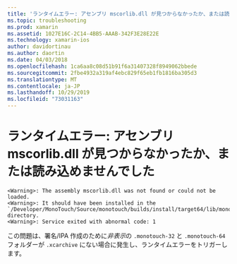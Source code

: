 ```yaml
---
title: 'ランタイムエラー: アセンブリ mscorlib.dll が見つからなかったか、または読み込めませんでした'
ms.topic: troubleshooting
ms.prod: xamarin
ms.assetid: 1027E16C-2C14-4BB5-AAAB-342F3E28E22E
ms.technology: xamarin-ios
author: davidortinau
ms.author: daortin
ms.date: 04/03/2018
ms.openlocfilehash: 1ca6aa8c08d51b91f6a31407328f8949062bbede
ms.sourcegitcommit: 2fbe4932a319af4ebc829f65eb1fb1816ba305d3
ms.translationtype: MT
ms.contentlocale: ja-JP
ms.lasthandoff: 10/29/2019
ms.locfileid: "73031163"
---
```

# <a name="runtime-error-the-assembly-mscorlibdll-was-not-found-or-could-not-be-loaded"></a>ランタイムエラー: アセンブリ mscorlib.dll が見つからなかったか、または読み込めませんでした

```
<Warning>: The assembly mscorlib.dll was not found or could not be loaded.
<Warning>: It should have been installed in the `/Developer/MonoTouch/Source/monotouch/builds/install/target64/lib/mono/2.0/mscorlib.dll' directory.
<Warning>: Service exited with abnormal code: 1
```

この問題は、署名/IPA 作成のために*非表示*の `.monotouch-32` と `.monotouch-64` フォルダーが `.xcarchive` にない場合に発生し、ランタイムエラーをトリガーします。
